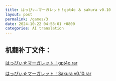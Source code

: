 ```yaml
---
title: はっぴぃ☆マーガレット！gpt4o ＆ sakura v0.10
layout: post
permalink: /games/3
date: 2024-10-22 04:58:01 +0800
categories: AI translation
---
```



## 机翻补丁文件：

[はっぴぃ☆マーガレット！gpt4o.rar](../resources/%E3%81%AF%E3%81%A3%E3%81%B4%E3%81%83%E2%98%86%E3%83%9E%E3%83%BC%E3%82%AC%E3%83%AC%E3%83%83%E3%83%88%EF%BC%81gpt4o.rar)

 

[はっぴぃ☆マーガレット！Sakura v0.10.rar](../resources/%E3%81%AF%E3%81%A3%E3%81%B4%E3%81%83%E2%98%86%E3%83%9E%E3%83%BC%E3%82%AC%E3%83%AC%E3%83%83%E3%83%88%EF%BC%81Sakura%20v0.10.rar)

 


